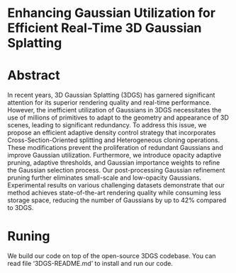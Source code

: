 # Enhancing Gaussian Utilization for Efficient Real-Time 3D Gaussian Splatting

# Abstract

In recent years, 3D Gaussian Splatting (3DGS) has garnered significant attention for its superior rendering quality and real-time performance. However, the inefficient utilization of Gaussians in 3DGS necessitates the use of millions of primitives to adapt to the geometry and appearance of 3D scenes, leading to significant redundancy. To address this issue, we propose an efficient adaptive density control strategy that incorporates Cross-Section-Oriented splitting and Heterogeneous cloning operations. These modifications prevent the proliferation of redundant Gaussians and improve Gaussian utilization. Furthermore, we introduce opacity adaptive pruning, adaptive thresholds, and Gaussian importance weights to refine the Gaussian selection process. Our post-processing Gaussian refinement pruning further eliminates small-scale and low-opacity Gaussians. Experimental results on various challenging datasets demonstrate that our method achieves state-of-the-art rendering quality while consuming less storage space, reducing the number of Gaussians by up to 42\% compared to 3DGS.

# Runing

We build our code on top of the open-source 3DGS codebase. You can read file ‘3DGS-README.md’ to install and run our code.

